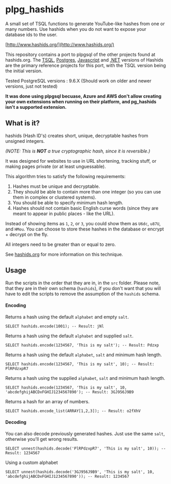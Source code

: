 # plpg_hashids
A small set of TSQL functions to generate YouTube-like hashes from one or many numbers. 
Use hashids when you do not want to expose your database ids to the user.

[http://www.hashids.org/](http://www.hashids.org/)

This repository contains a port to plpgsql of the other projects found at hashids.org.
The [TSQL](https://github.com/waynebloss/hashids-tsql), [Postgres](https://github.com/iCyberon/pg_hashids), [Javascript](https://github.com/ivanakimov/hashids.js) and [.NET](https://github.com/ullmark/hashids.net) versions of Hashids are the primary reference projects for this port, with the TSQL version being the initial version.

Tested PostgreSQL versions : 9.6.X (Should work on older and newer versions, just not tested)

**It was done using plpgsql becuase, Azure and AWS don't allow creating your own extensions when running on their platform, and pg_hashids isn't a supported extension.**

## What is it?

hashids (Hash ID's) creates short, unique, decryptable hashes from unsigned integers.

_(NOTE: This is **NOT** a true cryptographic hash, since it is reversible.)_

It was designed for websites to use in URL shortening, tracking stuff, or making pages private (or at least unguessable).

This algorithm tries to satisfy the following requirements:

1. Hashes must be unique and decryptable.
2. They should be able to contain more than one integer (so you can use them in complex or clustered systems).
3. You should be able to specify minimum hash length.
4. Hashes should not contain basic English curse words (since they are meant to appear in public places - like the URL).

Instead of showing items as `1`, `2`, or `3`, you could show them as `U6dc`, `u87U`, and `HMou`.
You can choose to store these hashes in the database or encrypt + decrypt on the fly.

All integers need to be greater than or equal to zero.

See [hashids.org](http://www.hashids.org/) for more information on this technique.

## Usage

Run the scripts in the order that they are in, in the `src` folder. Please note, that they are in their own schema (`hashids`), if you don't want that you will have to edit the scripts to remove the assumption of the `hashids` schema.

#### Encoding
Returns a hash using the default `alphabet` and empty `salt`.

	SELECT hashids.encode(1001); -- Result: jNl

Returns a hash using the default `alphabet` and supplied `salt`.

	SELECT hashids.encode(1234567, 'This is my salt'); -- Result: Pdzxp

Returns a hash using the default `alphabet`, `salt` and minimum hash length.
	
	SELECT hashids.encode(1234567, 'This is my salt', 10); -- Result: PlRPdzxpR7
	
Returns a hash using the supplied `alphabet`, `salt` and minimum hash length.
	
	SELECT hashids.encode(1234567, 'This is my salt', 10, 'abcdefghijABCDxFGHIJ1234567890'); -- Result: 3GJ956J9B9

Returns a hash for an array of numbers.

	SELECT hashids.encode_list(ARRAY[1,2,3]); -- Result: o2fXhV
  
#### Decoding
You can also decode previously generated hashes. Just use the same `salt`, otherwise you'll get wrong results.

	SELECT unnest(hashids.decode('PlRPdzxpR7', 'This is my salt', 10)); -- Result: 1234567
	
Using a custom alphabet

	SELECT unnest(hashids.decode('3GJ956J9B9', 'This is my salt', 10, 'abcdefghijABCDxFGHIJ1234567890')); -- Result: 1234567
